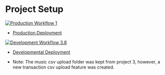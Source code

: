 # Project Setup

[![Production Workflow 1](https://github.com/DhyeyKansagara/is218-finalproject/actions/workflows/prod.yml/badge.svg)](https://github.com/DhyeyKansagara/is218-finalproject/actions/workflows/prod.yml)

* [Production Deployment](https://is280-finalproject-production.herokuapp.com/)

[![Development Workflow 3.8](https://github.com/DhyeyKansagara/is218-finalproject/actions/workflows/dev.yml/badge.svg)](https://github.com/DhyeyKansagara/is218-finalproject/actions/workflows/dev.yml)

* [Developmental Deployment](https://is280-finalproject-development.herokuapp.com/)

* Note: The music csv upload folder was kept from project 3, however, a new transaction csv upload feature was created. 